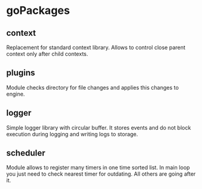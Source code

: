 # goPackages

## context
Replacement for standard context library. Allows to control close parent context only after child contexts.

## plugins
Module checks directory for file changes and applies this changes to engine.

## logger
Simple logger library with circular buffer. It stores events and do not block execution during logging and writing logs to storage.

## scheduler
Module allows to register many timers in one time sorted list. In main loop you just need to check nearest timer for outdating. All others are going after it.
